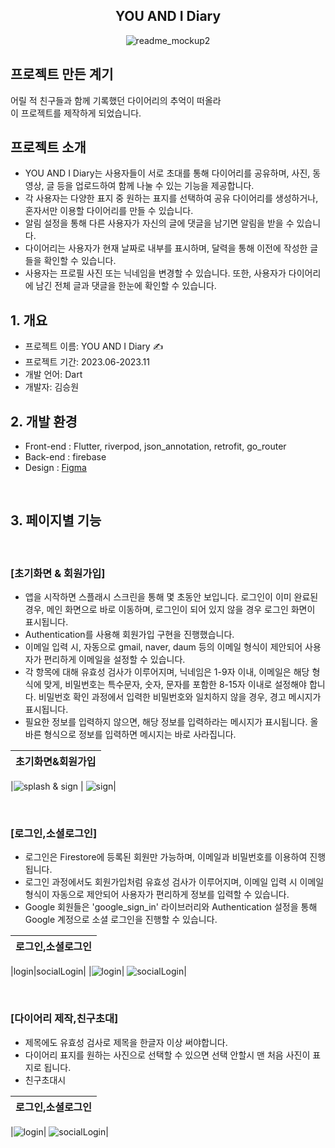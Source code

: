 <div align="center">
<h2>YOU AND I Diary</h2>

![readme_mockup2](https://img1.daumcdn.net/thumb/R1280x0/?scode=mtistory2&fname=https%3A%2F%2Fblog.kakaocdn.net%2Fdn%2FcddVd6%2FbtsDHl5nqZ8%2FCpGOYOOIKDwjRFkTQztKkk%2Fimg.jpg)

</div>

## 프로젝트 만든 계기

어릴 적 친구들과 함께 기록했던 다이어리의 추억이 떠올라 <br> 이 프로젝트를 제작하게 되었습니다.
<br>

## 프로젝트 소개

- YOU AND I Diary는 사용자들이 서로 초대를 통해 다이어리를 공유하며, 사진, 동영상, 글 등을 업로드하여 함께 나눌 수 있는 기능을 제공합니다.
- 각 사용자는 다양한 표지 중 원하는 표지를 선택하여 공유 다이어리를 생성하거나, 혼자서만 이용할 다이어리를 만들 수 있습니다.
- 알림 설정을 통해 다른 사용자가 자신의 글에 댓글을 남기면 알림을 받을 수 있습니다.
- 다이어리는 사용자가 현재 날짜로 내부를 표시하며, 달력을 통해 이전에 작성한 글들을 확인할 수 있습니다.
- 사용자는 프로필 사진 또는 닉네임을 변경할 수 있습니다. 또한, 사용자가 다이어리에 남긴 전체 글과 댓글을 한눈에 확인할 수 있습니다.
  <br>

## 1. 개요

- 프로젝트 이름: YOU AND I Diary ✍️
- 프로젝트 기간: 2023.06-2023.11
- 개발 언어: Dart
- 개발자: 김승원
  <br>

## 2. 개발 환경

- Front-end : Flutter, riverpod, json_annotation, retrofit, go_router
- Back-end : firebase
- Design : [Figma](https://www.figma.com/file/mqoSaVF6Oy7s00ftXuCXg4/YOU-%26-I-Diary-UI?type=design&node-id=0%3A1&mode=design&t=Ckjps325O3ymPRyA-1)

<br>

## 3. 페이지별 기능

<br>

### [초기화면 & 회원가입]

- 앱을 시작하면 스플래시 스크린을 통해 몇 초동안 보입니다. 로그인이 이미 완료된 경우, 메인 화면으로 바로 이동하며, 로그인이 되어 있지 않을 경우 로그인 화면이 표시됩니다.
- Authentication를 사용해 회원가입 구현을 진행했습니다.
- 이메일 입력 시, 자동으로 gmail, naver, daum 등의 이메일 형식이 제안되어 사용자가 편리하게 이메일을 설정할 수 있습니다.
- 각 항목에 대해 유효성 검사가 이루어지며, 닉네임은 1-9자 이내, 이메일은 해당 형식에 맞게, 비밀번호는 특수문자, 숫자, 문자를 포함한 8-15자 이내로 설정해야 합니다. 비밀번호 확인 과정에서 입력한 비밀번호와 일치하지 않을 경우, 경고 메시지가 표시됩니다.
- 필요한 정보를 입력하지 않으면, 해당 정보를 입력하라는 메시지가 표시됩니다. 올바른 형식으로 정보를 입력하면 메시지는 바로 사라집니다.

| 초기화면&회원가입 |
| ----------------- |

|![splash & sign](https://github.com/so0ng0970/youandi_diary/assets/108356773/00ecb367-8699-48ff-8174-956bc2aa6b8e)
|
![sign](https://github.com/so0ng0970/youandi_diary/assets/108356773/b2169f9e-3afa-4da9-9041-42d8c2e4711f)|

<br>

### [로그인,소셜로그인]

- 로그인은 Firestore에 등록된 회원만 가능하며, 이메일과 비밀번호를 이용하여 진행됩니다.
- 로그인 과정에서도 회원가입처럼 유효성 검사가 이루어지며, 이메일 입력 시 이메일 형식이 자동으로 제안되어 사용자가 편리하게 정보를 입력할 수 있습니다.
- Google 회원들은 'google_sign_in' 라이브러리와 Authentication 설정을 통해 Google 계정으로 소셜 로그인을 진행할 수 있습니다.

| 로그인,소셜로그인 |
| ----------------- |

|login|socialLogin|
|![login](https://github.com/so0ng0970/youandi_diary/assets/108356773/12555f0a-af14-472f-89fd-f352872e780d)|
![socialLogin](https://github.com/so0ng0970/youandi_diary/assets/108356773/daefd06a-75eb-4fdf-855c-51fcfd2fc156)|

<br>

### [다이어리 제작,친구초대]

- 제목에도 유효성 검사로 제목을 한글자 이상 써야합니다.
- 다이어리 표지를 원하는 사진으로 선택할 수 있으면 선택 안할시 맨 처음 사진이 표지로 됩니다.
- 친구초대시

| 로그인,소셜로그인 |
| ----------------- |

|![login](https://github.com/so0ng0970/youandi_diary/assets/108356773/12555f0a-af14-472f-89fd-f352872e780d)|
![socialLogin](https://github.com/so0ng0970/youandi_diary/assets/108356773/daefd06a-75eb-4fdf-855c-51fcfd2fc156)|

<br>
